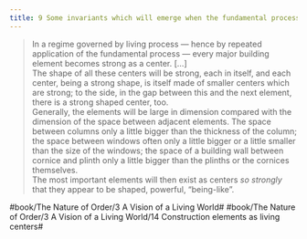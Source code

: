 ```yaml
---
title: 9 Some invariants which will emerge when the fundamental process is repeatedly applied to building elements
---
```


> In a regime governed by living process — hence by repeated application of the fundamental process — every major building element becomes strong as a center. […]  
> The shape of all these centers will be strong, each in itself, and each center, being a strong shape, is itself made of smaller centers which are strong; to the side, in the gap between this and the next element, there is a strong shaped center, too.  
> Generally, the elements will be large in dimension compared with the dimension of the space between adjacent elements. The space between columns only a little bigger than the thickness of the column; the space between windows often only a little bigger or a little smaller than the size of the windows; the space of a building wall between cornice and plinth only a little bigger than the plinths or the cornices themselves.  
> The most important elements will then exist as centers *so strongly* that they appear to be shaped, powerful, “being-like”.  

#book/The Nature of Order/3 A Vision of a Living World# #book/The Nature of Order/3 A Vision of a Living World/14 Construction elements as living centers#